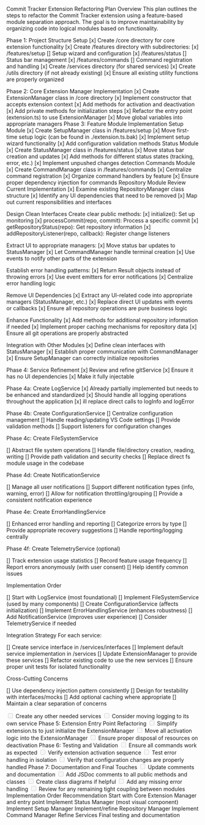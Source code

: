 Commit Tracker Extension Refactoring Plan
Overview
This plan outlines the steps to refactor the Commit Tracker extension using a feature-based module separation approach. The goal is to improve maintainability by organizing code into logical modules based on functionality.

Phase 1: Project Structure Setup
[x] Create /core directory for core extension functionality
[x] Create /features directory with subdirectories:
[x] /features/setup [] Setup wizard and configuration
[x] /features/status [] Status bar management
[x] /features/commands [] Command registration and handling
[x] Create /services directory (for shared services)
[x] Create /utils directory (if not already existing)
[x] Ensure all existing utility functions are properly organized

Phase 2: Core Extension Manager Implementation
[x] Create ExtensionManager class in /core directory
[x] Implement constructor that accepts extension context
[x] Add methods for activation and deactivation
[x] Add private methods for initialization steps
[x] Refactor the entry point (extension.ts) to use ExtensionManager
[x] Move global variables into appropriate managers
Phase 3: Feature Module Implementation
Setup Module
[x] Create SetupManager class in /features/setup
[x] Move first-time setup logic (can be found in ./extension.ts.bak)
[x] Implement setup wizard functionality
[x] Add configuration validation methods
Status Module
[x] Create StatusManager class in /features/status
[x] Move status bar creation and updates
[x] Add methods for different status states (tracking, error, etc.)
[x] Implement unpushed changes detection
Commands Module
[x] Create CommandManager class in /features/commands
[x] Centralize command registration
[x] Organize command handlers by feature
[x] Ensure proper dependency injection for commands
Repository Module
Review Current Implementation
[x] Examine existing RepositoryManager class structure
[x] Identify any UI dependencies that need to be removed
[x] Map out current responsibilities and interfaces

Design Clean Interfaces
Create clear public methods:
[x] initialize(): Set up monitoring
[x] processCommit(repo, commit): Process a specific commit
[x] getRepositoryStatus(repo): Get repository information
[x] addRepositoryListener(repo, callback): Register change listeners

Extract UI to appropriate managers:
[x] Move status bar updates to StatusManager
[x] Let CommandManager handle terminal creation
[x] Use events to notify other parts of the extension

Establish error handling patterns:
[x] Return Result<T> objects instead of throwing errors
[x] Use event emitters for error notifications
[x] Centralize error handling logic

Remove UI Dependencies
[x] Extract any UI-related code into appropriate managers (StatusManager, etc.)
[x] Replace direct UI updates with events or callbacks
[x] Ensure all repository operations are pure business logic

Enhance Functionality
[x] Add methods for additional repository information if needed
[x] Implement proper caching mechanisms for repository data
[x] Ensure all git operations are properly abstracted

Integration with Other Modules
[x] Define clean interfaces with StatusManager
[x] Establish proper communication with CommandManager
[x] Ensure SetupManager can correctly initialize repositories

Phase 4: Service Refinement
[x] Review and refine gitService
[x] Ensure it has no UI dependencies
[x] Make it fully injectable

Phase 4a: Create LogService
[x] Already partially implemented but needs to be enhanced and standardized
[x] Should handle all logging operations throughout the application
[x] ill replace direct calls to logInfo and logError

Phase 4b: Create ConfigurationService
[] Centralize configuration management
[] Handle reading/updating VS Code settings
[] Provide validation methods
[] Support listeners for configuration changes

Phase 4c: Create FileSystemService

[] Abstract file system operations
[] Handle file/directory creation, reading, writing
[] Provide path validation and security checks
[] Replace direct fs module usage in the codebase

Phase 4d: Create NotificationService

[] Manage all user notifications
[] Support different notification types (info, warning, error)
[] Allow for notification throttling/grouping
[] Provide a consistent notification experience

Phase 4e: Create ErrorHandlingService

[] Enhanced error handling and reporting
[] Categorize errors by type
[] Provide appropriate recovery suggestions
[] Handle reporting/logging centrally

Phase 4f: Create TelemetryService (optional)

[] Track extension usage statistics
[] Record feature usage frequency
[] Report errors anonymously (with user consent)
[] Help identify common issues

Implementation Order

[] Start with LogService (most foundational)
[] Implement FileSystemService (used by many components)
[] Create ConfigurationService (affects initialization)
[] Implement ErrorHandlingService (enhances robustness)
[] Add NotificationService (improves user experience)
[] Consider TelemetryService if needed

Integration Strategy
For each service:

[] Create service interface in /services/interfaces
[] Implement default service implementation in /services
[] Update ExtensionManager to provide these services
[] Refactor existing code to use the new services
[] Ensure proper unit tests for isolated functionality

Cross-Cutting Concerns

[] Use dependency injection pattern consistently
[] Design for testability with interfaces/mocks
[] Add optional caching where appropriate
[] Maintain a clear separation of concerns

<input disabled="" type="checkbox"> Create any other needed services
<input disabled="" type="checkbox"> Consider moving logging to its own service
Phase 5: Extension Entry Point Refactoring
<input disabled="" type="checkbox"> Simplify extension.ts to just initialize the ExtensionManager
<input disabled="" type="checkbox"> Move all activation logic into the ExtensionManager
<input disabled="" type="checkbox"> Ensure proper disposal of resources on deactivation
Phase 6: Testing and Validation
<input disabled="" type="checkbox"> Ensure all commands work as expected
<input disabled="" type="checkbox"> Verify extension activation sequence
<input disabled="" type="checkbox"> Test error handling in isolation
<input disabled="" type="checkbox"> Verify that configuration changes are properly handled
Phase 7: Documentation and Final Touches
<input disabled="" type="checkbox"> Update comments and documentation
<input disabled="" type="checkbox"> Add JSDoc comments to all public methods and classes
<input disabled="" type="checkbox"> Create class diagrams if helpful
<input disabled="" type="checkbox"> Add any missing error handling
<input disabled="" type="checkbox"> Review for any remaining tight coupling between modules
Implementation Order Recommendation
Start with Core Extension Manager and entry point
Implement Status Manager (most visual component)
Implement Setup Manager
Implement/refine Repository Manager
Implement Command Manager
Refine Services
Final testing and documentation
